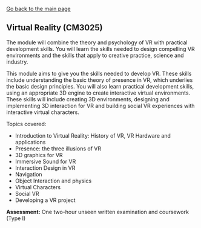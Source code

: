 [Go back to the main page](../../../README.md)

## Virtual Reality (CM3025)

The module will combine the theory and psychology of VR with practical
development skills. You will learn the skills needed to design
compelling VR environments and the skills that apply to creative
practice, science and industry.

This module aims to give you the skills needed to develop VR. These
skills include understanding the basic theory of presence in VR,
which underlies the basic design principles. You will also learn
practical development skills, using an appropriate 3D engine to create
interactive virtual environments. These skills will include creating
3D environments, designing and implementing 3D interaction for VR and
building social VR experiences with interactive virtual characters.

Topics covered:

- Introduction to Virtual Reality: History of VR, VR Hardware and applications
- Presence: the three illusions of VR
- 3D graphics for VR
- Immersive Sound for VR
- Interaction Design in VR
- Navigation
- Object Interaction and physics
- Virtual Characters
- Social VR
- Developing a VR project

**Assessment:** One two-hour unseen written examination and coursework (Type I)
